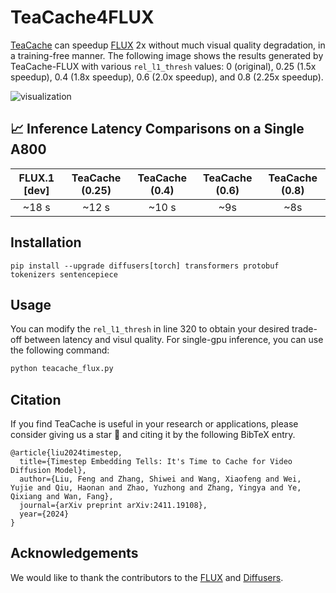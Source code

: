 <!-- ## **TeaCache4FLUX** -->
# TeaCache4FLUX

[TeaCache](https://github.com/LiewFeng/TeaCache) can speedup [FLUX](https://github.com/black-forest-labs/flux) 2x without much visual quality degradation, in a training-free manner.  The following image shows the results generated by TeaCache-FLUX with various `rel_l1_thresh` values: 0 (original), 0.25 (1.5x speedup), 0.4 (1.8x speedup), 0.6 (2.0x speedup), and 0.8 (2.25x speedup).

![visualization](../assets/TeaCache4FLUX.png)

## 📈 Inference Latency Comparisons on a Single A800


|      FLUX.1 [dev]       |        TeaCache (0.25)       |    TeaCache (0.4)    |     TeaCache (0.6)    |     TeaCache (0.8)    |
|:-----------------------:|:----------------------------:|:--------------------:|:---------------------:|:---------------------:|
|         ~18 s           |        ~12 s                 |     ~10 s            |       ~9s             |       ~8s             |

## Installation

```shell
pip install --upgrade diffusers[torch] transformers protobuf tokenizers sentencepiece
```

## Usage

You can modify the `rel_l1_thresh` in line 320 to obtain your desired trade-off between latency and visul quality. For single-gpu inference, you can use the following command:

```bash
python teacache_flux.py
```

## Citation
If you find TeaCache is useful in your research or applications, please consider giving us a star 🌟 and citing it by the following BibTeX entry.

```
@article{liu2024timestep,
  title={Timestep Embedding Tells: It's Time to Cache for Video Diffusion Model},
  author={Liu, Feng and Zhang, Shiwei and Wang, Xiaofeng and Wei, Yujie and Qiu, Haonan and Zhao, Yuzhong and Zhang, Yingya and Ye, Qixiang and Wan, Fang},
  journal={arXiv preprint arXiv:2411.19108},
  year={2024}
}
```

## Acknowledgements

We would like to thank the contributors to the [FLUX](https://github.com/black-forest-labs/flux) and [Diffusers](https://github.com/huggingface/diffusers).